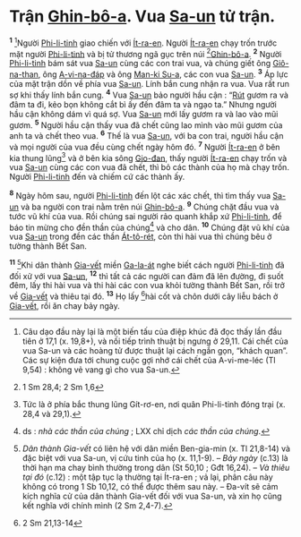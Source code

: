 # Trận [Ghin-bô-a](). Vua [Sa-un]() tử trận.
<sup><b>1</b></sup> [^1]Người [Phi-li-tinh]() giao chiến với [Ít-ra-en](). Người [Ít-ra-en]() chạy trốn trước mặt người [Phi-li-tinh]() và bị tử thương ngã gục trên núi [^1*][Ghin-bô-a](). <sup><b>2</b></sup> Người [Phi-li-tinh]() bám sát vua [Sa-un]() cùng các con trai vua, và chúng giết ông [Giô-na-than](), ông [A-vi-na-đáp]() và ông [Man-ki Su-a](), các con vua [Sa-un](). <sup><b>3</b></sup> Áp lực của mặt trận dồn về phía vua [Sa-un](). Lính bắn cung nhận ra vua. Vua rất run sợ khi thấy lính bắn cung. <sup><b>4</b></sup> Vua [Sa-un]() bảo người hầu cận : “[Rút]() gươm ra và đâm ta đi, kẻo bọn không cắt bì ấy đến đâm ta và ngạo ta.” Nhưng người hầu cận không dám vì quá sợ. Vua [Sa-un]() mới lấy gươm ra và lao vào mũi gươm. <sup><b>5</b></sup> Người hầu cận thấy vua đã chết cũng lao mình vào mũi gươm của anh ta và chết theo vua. <sup><b>6</b></sup> Thế là vua [Sa-un](), với ba con trai, người hầu cận và mọi người của vua đều cùng chết ngày hôm đó. <sup><b>7</b></sup> Người [Ít-ra-en]() ở bên kia thung lũng[^2] và ở bên kia sông [Gio-đan](), thấy người [Ít-ra-en]() chạy trốn và vua [Sa-un]() cùng các con vua đã chết, thì bỏ các thành của họ mà chạy trốn. Người [Phi-li-tinh]() đến và chiếm cứ các thành ấy.

<sup><b>8</b></sup> Ngày hôm sau, người [Phi-li-tinh]() đến lột các xác chết, thì tìm thấy vua [Sa-un]() và ba người con trai nằm trên núi [Ghin-bô-a](). <sup><b>9</b></sup> Chúng chặt đầu vua và tước vũ khí của vua. Rồi chúng sai người rảo quanh khắp xứ [Phi-li-tinh](), để báo tin mừng cho đền thần của chúng[^3] và cho dân. <sup><b>10</b></sup> Chúng đặt vũ khí của vua [Sa-un]() trong đền các thần [Át-tô-rét](), còn thi hài vua thì chúng bêu ở tường thành Bết San.

<sup><b>11</b></sup> [^4]Khi dân thành [Gia-vết]() miền [Ga-la-át]() nghe biết cách người [Phi-li-tinh]() đã đối xử với vua [Sa-un](), <sup><b>12</b></sup> thì tất cả các người can đảm đã lên đường, đi suốt đêm, lấy thi hài vua và thi hài các con vua khỏi tường thành Bết San, rồi trở về [Gia-vết]() và thiêu tại đó. <sup><b>13</b></sup> Họ lấy [^2*]hài cốt và chôn dưới cây liễu bách ở [Gia-vết](), rồi ăn chay bảy ngày.

[^1]: Câu dạo đầu này lại là một biến tấu của điệp khúc đã đọc thấy lần đầu tiên ở 17,1 (x. 19,8+), và nối tiếp trình thuật bị ngưng ở 29,11. Cái chết của vua Sa-un và các hoàng tử được thuật lại cách ngắn gọn, “khách quan”. Các sự kiện đưa tới chung cuộc gợi nhớ cái chết của A-vi-me-léc (Tl 9,54) : không vẻ vang gì cho vua Sa-un.
[^2]: Tức là ở phía bắc thung lũng Gít-rơ-en, nơi quân Phi-li-tinh đóng trại (x. 28,4 và 29,1).
[^3]: ds : *nhà các thần của chúng* ; LXX chỉ dịch *các thần của chúng*.
[^4]: *Dân thành Gia-vết* có liên hệ với dân miền Ben-gia-min (x. Tl 21,8-14) và đặc biệt với vua Sa-un, vị cứu tinh của họ (x. 11,1-9). – *Bảy ngày* (c.13) là thời hạn ma chay bình thường trong dân (St 50,10 ; Gđt 16,24). – *Và thiêu tại đó* (c.12) : một tập tục lạ thường tại Ít-ra-en ; vả lại, phân câu này không có trong 1 Sb 10,12, có thể được thêm sau này. – Đa-vít sẽ cảm kích nghĩa cử của dân thành Gia-vết đối với vua Sa-un, và xin họ cũng kết nghĩa với chính mình (2 Sm 2,4-7).
[^1*]: 1 Sm 28,4; 2 Sm 1,6
[^2*]: 2 Sm 21,13-14